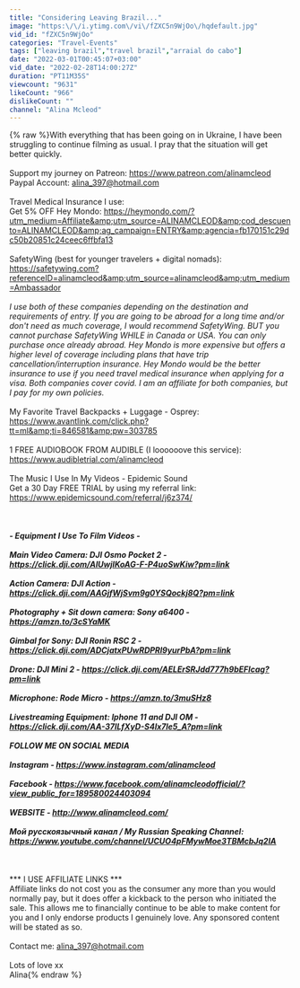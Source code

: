 ```yaml
---
title: "Considering Leaving Brazil..."
image: "https:\/\/i.ytimg.com\/vi\/fZXC5n9WjOo\/hqdefault.jpg"
vid_id: "fZXC5n9WjOo"
categories: "Travel-Events"
tags: ["leaving brazil","travel brazil","arraial do cabo"]
date: "2022-03-01T00:45:07+03:00"
vid_date: "2022-02-28T14:00:27Z"
duration: "PT11M35S"
viewcount: "9631"
likeCount: "966"
dislikeCount: ""
channel: "Alina Mcleod"
---
```

{% raw %}With everything that has been going on in Ukraine, I have been struggling to continue filming as usual. I pray that the situation will get better quickly.<br /><br />Support my journey on Patreon: <a rel="nofollow" target="blank" href="https://www.patreon.com/alinamcleod">https://www.patreon.com/alinamcleod</a><br />Paypal Account: alina_397@hotmail.com<br /><br />Travel Medical Insurance I use:<br />Get 5% OFF Hey Mondo: <a rel="nofollow" target="blank" href="https://heymondo.com/?utm_medium=Affiliate&amp;utm_source=ALINAMCLEOD&amp;cod_descuento=ALINAMCLEOD&amp;ag_campaign=ENTRY&amp;agencia=fb170151c29dc50b20851c24ceec6ffbfa13">https://heymondo.com/?utm_medium=Affiliate&amp;utm_source=ALINAMCLEOD&amp;cod_descuento=ALINAMCLEOD&amp;ag_campaign=ENTRY&amp;agencia=fb170151c29dc50b20851c24ceec6ffbfa13</a><br /><br />SafetyWing (best for younger travelers + digital nomads): <a rel="nofollow" target="blank" href="https://safetywing.com?referenceID=alinamcleod&amp;utm_source=alinamcleod&amp;utm_medium=Ambassador">https://safetywing.com?referenceID=alinamcleod&amp;utm_source=alinamcleod&amp;utm_medium=Ambassador</a><br /><br />*I use both of these companies depending on the destination and requirements of entry. If you are going to be abroad for a long time and/or don't need as much coverage, I would recommend SafetyWing. BUT you cannot purchase SafetyWing WHILE in Canada or USA. You can only purchase once already abroad. Hey Mondo is more expensive but offers a higher level of coverage including plans that have trip cancellation/interruption insurance. Hey Mondo would be the better insurance to use if you need travel medical insurance when applying for a visa. Both companies cover covid. I am an affiliate for both companies, but I pay for my own policies.*<br /><br />My Favorite Travel Backpacks + Luggage - Osprey: <a rel="nofollow" target="blank" href="https://www.avantlink.com/click.php?tt=ml&amp;ti=846581&amp;pw=303785">https://www.avantlink.com/click.php?tt=ml&amp;ti=846581&amp;pw=303785</a><br /><br />1 FREE AUDIOBOOK FROM AUDIBLE (I loooooove this service): <a rel="nofollow" target="blank" href="https://www.audibletrial.com/alinamcleod">https://www.audibletrial.com/alinamcleod</a><br /><br />The Music I Use In My Videos - Epidemic Sound<br />Get a 30 Day FREE TRIAL by using my referral link: <a rel="nofollow" target="blank" href="https://www.epidemicsound.com/referral/j6z374/">https://www.epidemicsound.com/referral/j6z374/</a><br /><br />**************************************************************<br /><br />- Equipment I Use To Film Videos -<br /><br />Main Video Camera: DJI Osmo Pocket 2 - <a rel="nofollow" target="blank" href="https://click.dji.com/AIUwjIKoAG-F-P4uoSwKiw?pm=link">https://click.dji.com/AIUwjIKoAG-F-P4uoSwKiw?pm=link</a><br /><br />Action Camera: DJI Action - <a rel="nofollow" target="blank" href="https://click.dji.com/AAGjfWjSvm9g0YSQockj8Q?pm=link">https://click.dji.com/AAGjfWjSvm9g0YSQockj8Q?pm=link</a><br /><br />Photography + Sit down camera: Sony a6400 - <a rel="nofollow" target="blank" href="https://amzn.to/3cSYaMK">https://amzn.to/3cSYaMK</a><br /><br />Gimbal for Sony: DJI Ronin RSC 2 - <a rel="nofollow" target="blank" href="https://click.dji.com/ADCjatxPUwRDPRl9yurPbA?pm=link">https://click.dji.com/ADCjatxPUwRDPRl9yurPbA?pm=link</a><br /><br />Drone: DJI Mini 2 - <a rel="nofollow" target="blank" href="https://click.dji.com/AELErSRJdd777h9bEFIcag?pm=link">https://click.dji.com/AELErSRJdd777h9bEFIcag?pm=link</a><br /><br />Microphone: Rode Micro - <a rel="nofollow" target="blank" href="https://amzn.to/3muSHz8">https://amzn.to/3muSHz8</a><br /><br />Livestreaming Equipment: Iphone 11 and DJI OM - <a rel="nofollow" target="blank" href="https://click.dji.com/AA-37ILfXyD-S4lx7le5_A?pm=link">https://click.dji.com/AA-37ILfXyD-S4lx7le5_A?pm=link</a><br /><br />*** FOLLOW ME ON SOCIAL MEDIA ***<br /><br />Instagram - <a rel="nofollow" target="blank" href="https://www.instagram.com/alinamcleod">https://www.instagram.com/alinamcleod</a><br /><br />Facebook - <a rel="nofollow" target="blank" href="https://www.facebook.com/alinamcleodofficial/?view_public_for=189580024403094">https://www.facebook.com/alinamcleodofficial/?view_public_for=189580024403094</a><br /><br />WEBSITE - <a rel="nofollow" target="blank" href="http://www.alinamcleod.com/">http://www.alinamcleod.com/</a><br /><br />Мой русскоязычный канал / My Russian Speaking Channel: <a rel="nofollow" target="blank" href="https://www.youtube.com/channel/UCUO4pFMywMoe3TBMcbJq2IA">https://www.youtube.com/channel/UCUO4pFMywMoe3TBMcbJq2IA</a><br /><br />**************************************************************<br /><br />*** I USE AFFILIATE LINKS ***<br />Affiliate links do not cost you as the consumer any more than you would normally pay, but it does offer a kickback to the person who initiated the sale. This allows me to financially continue to be able to make content for you and I only endorse products I genuinely love. Any sponsored content will be stated as so.<br /><br />Contact me: alina_397@hotmail.com<br /><br />Lots of love xx<br />Alina{% endraw %}
